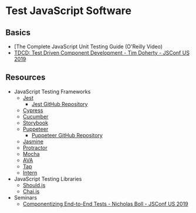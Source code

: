 # Test JavaScript Software

## Basics

* [The Complete JavaScript Unit Testing Guide (O'Reilly Video)
* [TDCD: Test Driven Component Development - Tim Doherty - JSConf US 2019](https://youtu.be/SDoq37lXHEw?list=PL37ZVnwpeshEGvbeADo0HKaaTCsC7fk1x)

## Resources

* JavaScript Testing Frameworks
  * [Jest](https://jestjs.io/)
    * [Jest GitHub Repository](https://github.com/facebook/jest)
  * [Cypress](https://www.cypress.io/)
  * [Cucumber](https://cucumber.io/)
  * [Storybook](https://storybook.js.org/)
  * [Puppeteer](https://pptr.dev/)
    * [Puppeteer GitHub Repository](https://github.com/puppeteer/puppeteer)
  * [Jasmine](https://jasmine.github.io/)
  * [Protractor](https://www.protractortest.org/#/)
  * [Mocha](https://mochajs.org/)
  * [AVA](https://github.com/avajs)
  * [Tap](https://github.com/substack/tape)
  * [Intern](https://theintern.io/)
* JavaScript Testing Libraries
  * [Should.js](https://shouldjs.github.io/)
  * [Chai.js](https://www.chaijs.com/)
* Seminars
  * [Componentizing End-to-End Tests - Nicholas Boll - JSConf US 2019](https://youtu.be/Pv2YHXQOEJY?list=PL37ZVnwpeshEGvbeADo0HKaaTCsC7fk1x)

